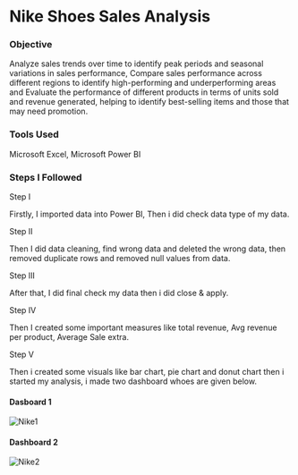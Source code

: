 # Nike Shoes Sales Analysis


### Objective 

 Analyze sales trends over time to identify peak periods and seasonal variations in sales performance,
 Compare sales performance across different regions  to identify high-performing and underperforming areas and
 Evaluate the performance of different products in terms of units sold and revenue generated, helping to identify best-selling items and those that may need promotion.


 ### Tools Used

 Microsoft Excel, Microsoft Power BI


 ### Steps I Followed

 Step I

 Firstly, I imported data into Power BI, Then i did check data type of my data.

 Step II

 Then I did data cleaning, find wrong data and deleted the wrong data, then removed duplicate rows and removed null values from data.

 Step III 

 After that, I did final check my data then i did close & apply.

 Step IV

 Then I created some important measures like total revenue, Avg revenue per product, Average Sale extra.

 Step V

 Then i created some visuals like bar chart, pie chart and donut chart then i started my analysis, i made two dashboard whoes are given below.


 #### Dasboard 1

![Nike1](https://github.com/user-attachments/assets/8df9936f-c163-4f6b-84e5-15850da1631e)


#### Dashboard 2
![Nike2](https://github.com/user-attachments/assets/c0c8b13c-9779-4a69-a53e-a0f66c3be767)
